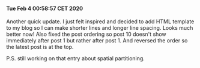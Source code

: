 #### Tue Feb  4 00:58:57 CET 2020
Another quick update. I just felt inspired and decided to add HTML template to my blog so I can make shorter lines and longer line spacing. Looks much better now! Also fixed the post ordering so post 10 doesn't show immediately after post 1 but rather after post 1. And reversed the order so the latest post is at the top.

P.S. still working on that entry about spatial partitioning.
